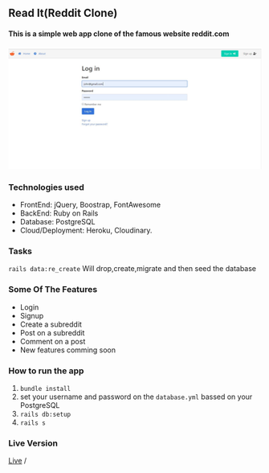 ## Read It(Reddit Clone)
#### This is a simple web app clone of the famous website reddit.com
![scr](https://github.com/azdrenymeri/azdrenymeri.github.io/blob/master/images/read-it.JPG)

### Technologies used
* FrontEnd: jQuery, Boostrap, FontAwesome
* BackEnd: Ruby on Rails
* Database: PostgreSQL
* Cloud/Deployment: Heroku, Cloudinary.

### Tasks
`rails data:re_create` Will drop,create,migrate and then seed the database

### Some Of The Features
* Login
* Signup
* Create a subreddit
* Post on a subreddit
* Comment on a post
* New features comming soon

### How to run the app
1. `bundle install`
2. set your username and password on the `database.yml` bassed on your PostgreSQL
3. `rails db:setup`
4. `rails s`

### Live Version
[Live](https://justreadit.herokuapp.com/)
/